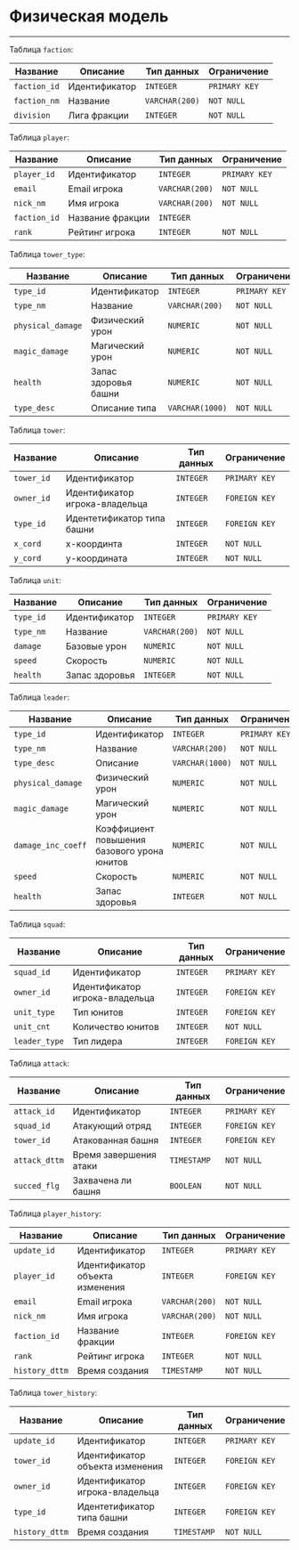 # Физическая модель

---

Таблица `faction`:

| Название        | Описание           | Тип данных     | Ограничение   |
|-----------------|--------------------|----------------|---------------|
| `faction_id`   | Идентификатор      | `INTEGER` | `PRIMARY KEY` |
| `faction_nm`   | Название     		| `VARCHAR(200)` 		| `NOT NULL` |
| `division`      | Лига фракции       | `INTEGER` 	| `NOT NULL`    |

Таблица `player`:

| Название        	| Описание           | Тип данных     	| Ограничение   |
|-------------------|--------------------|----------------	|---------------|
| `player_id`     	| Идентификатор      | `INTEGER`      	| `PRIMARY KEY` |
| `email`     		| Email игрока       | `VARCHAR(200)` 	| `NOT NULL`    |
| `nick_nm`       	| Имя игрока         | `VARCHAR(200)` 	| `NOT NULL`    |
| `faction_id`     | Название фракции   | `INTEGER` 	|     		  	|
| `rank`     		| Рейтинг игрока     | `INTEGER`  		| `NOT NULL`    |

Таблица `tower_type`:

| Название        	| Описание            	| Тип данных     	| Ограничение   |
|-------------------|-------------------- 	|----------------	|---------------|
| `type_id`   | Идентификатор      | `INTEGER` | `PRIMARY KEY` |
| `type_nm`   | Название     		| `VARCHAR(200)` 		| `NOT NULL` |
| `physical_damage` | Физический урон 	  	| `NUMERIC` 			| `NOT NULL`    |
| `magic_damage`    | Магический урон     	| `NUMERIC` 		| `NOT NULL`    |
| `health`       	| Запас здоровья башни	| `NUMERIC`			| `NOT NULL`    |
| `type_desc`     	| Описание типа    		| `VARCHAR(1000)` 	| `NOT NULL`	|

Таблица `tower`:

| Название    		| Описание                        	| Тип данных  	| Ограничение   |
|-------------		|---------------------------------	|-------------	|---------------|
| `tower_id`  		| Идентификатор            			| `INTEGER`		| `PRIMARY KEY` |
| `owner_id`     	| Идентификатор игрока-владельца   	| `INTEGER`   	| `FOREIGN KEY` |
| `type_id` 		| Идентетификатор типа башни        | `INTEGER`		| `FOREIGN KEY` |
| `x_cord`     		| x-координта 						| `INTEGER`   	| `NOT NULL`    |
| `y_cord`     		| y-координата						| `INTEGER`   	| `NOT NULL`    |

Таблица `unit`:

| Название    		| Описание                        	| Тип данных  		| Ограничение   |
|-------------		|---------------------------------	|-------------		|---------------|
| `type_id`   | Идентификатор      | `INTEGER` | `PRIMARY KEY` |
| `type_nm`   | Название     		| `VARCHAR(200)` 		| `NOT NULL` |
| `damage`   		| Базовые урон          			| `NUMERIC`   		| `NOT NULL` 	|
| `speed`     		| Скорость           				| `NUMERIC`   		| `NOT NULL` 	|
| `health` 			| Запас здоровья                    | `INTEGER` 		| `NOT NULL`    |

Таблица `leader`:

| Название    		| Описание                        	| Тип данных  		| Ограничение   |
|-------------		|---------------------------------	|-------------		|---------------|
| `type_id`   		| Идентификатор      | `INTEGER` | `PRIMARY KEY` |
| `type_nm`   		| Название     		| `VARCHAR(200)` 		| `NOT NULL` |
| `type_desc`    	| Описание    						| `VARCHAR(1000)` 	| `NOT NULL`    |
| `physical_damage` | Физический урон					| `NUMERIC` 		| `NOT NULL`    |
| `magic_damage` 	| Магический урон					| `NUMERIC` 		| `NOT NULL`    |
| `damage_inc_coeff`| Коэффициент повышения базового урона юнитов				| `NUMERIC` 		| `NOT NULL`    |
| `speed`    		| Скорость     						| `NUMERIC` 		| `NOT NULL`    |
| `health`    		| Запас здоровья      				| `INTEGER` 		| `NOT NULL`    |

Таблица `squad`:

| Название    		| Описание                        	| Тип данных  	| Ограничение   |
|-------------		|---------------------------------	|-------------	|---------------|
| `squad_id`  		| Идентификатор             		| `INTEGER`   	| `PRIMARY KEY` |
| `owner_id`     	| Идентификатор игрока-владельца   	| `INTEGER`   	| `FOREIGN KEY` |
| `unit_type`    	| Тип юнитов      					| `INTEGER`| `FOREIGN KEY` |
| `unit_cnt` 		| Количество юнитов					| `INTEGER` 	| `NOT NULL`    |
| `leader_type` 	| Тип лидера						| `INTEGER`| `FOREIGN KEY` |


Таблица `attack`:

| Название    		| Описание                        	| Тип данных  	| Ограничение   |
|-------------		|---------------------------------	|-------------	|---------------|
| `attack_id`  		| Идентификатор            			| `INTEGER`   	| `PRIMARY KEY` |
| `squad_id`    	| Атакующий отряд     				| `INTEGER` 	| `FOREIGN KEY` |
| `tower_id` 		| Атакованная башня					| `INTEGER` 	| `FOREIGN KEY` |
| `attack_dttm` 	| Время завершения атаки			| `TIMESTAMP` 	| `NOT NULL`    |
| `succed_flg`		| Захвачена ли башня				| `BOOLEAN` 	| `NOT NULL`    |

Таблица `player_history`:

| Название        	| Описание           | Тип данных     	| Ограничение   |
|-------------------|--------------------|----------------	|---------------|
| `update_id`  		| Идентификатор            			| `INTEGER`		| `PRIMARY KEY` |
| `player_id`  		| Идентификатор объекта изменения   | `INTEGER`		| `FOREIGN KEY` |
| `email`     		| Email игрока       | `VARCHAR(200)` 	| `NOT NULL`    |
| `nick_nm`       	| Имя игрока         | `VARCHAR(200)` 	| `NOT NULL`    |
| `faction_id`     | Название фракции   | `INTEGER` 	|  `FOREIGN KEY`		  	|
| `rank`     		| Рейтинг игрока     | `INTEGER`  		| `NOT NULL`    |
| `history_dttm`   | Время создания           			| `TIMESTAMP` 	| `NOT NULL` 	|

Таблица `tower_history`:

| Название    		| Описание                        	| Тип данных  	| Ограничение   |
|-------------		|---------------------------------	|-------------	|---------------|
| `update_id`  		| Идентификатор            			| `INTEGER`		| `PRIMARY KEY` |
| `tower_id`  		| Идентификатор объекта изменения   | `INTEGER`		| `FOREIGN KEY` |
| `owner_id`     	| Идентификатор игрока-владельца   	| `INTEGER`   	| `FOREIGN KEY` |
| `type_id` 		| Идентетификатор типа башни        | `INTEGER`| `FOREIGN KEY` |
| `history_dttm`   | Время создания           			| `TIMESTAMP` 	| `NOT NULL` 	|
